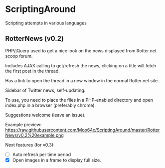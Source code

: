 ScriptingAround
===============

Scripting attempts in various languages


RotterNews (v0.2)
------

PHP/jQuery used to get a nice look on the news displayed from Rotter.net scoop forum.

Includes AJAX calling to get/refresh the news, clicking on a title will fetch the first post in the thread.

Has a link to open the thread in a new window in the normal Rotter.net site.

Sidebar of Twitter news, self-updating.

To use, you need to place the files in a PHP-enabled directory and open index.php in a browser (preferably chrome).

Suggestions welcome (leave an issue).

Example preview:
https://raw.githubusercontent.com/Moo64c/ScriptingAround/master/RotterNews/v0.2%20example.png

Next features (for v0.3):
 - [ ] Auto refresh per time period
 - [x] Open images in a frame to display full size.
